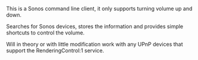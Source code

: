 This is a Sonos command line client,
it only supports turning volume up and down.

Searches for Sonos devices, stores the information
and provides simple shortcuts to control the volume.

Will in theory or with little modification work
with any UPnP devices that support the RenderingControl:1 service.
